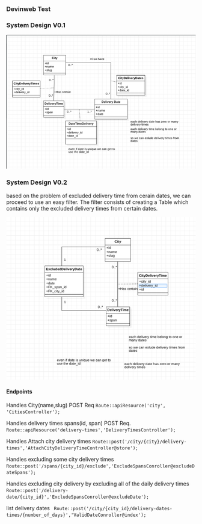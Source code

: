 ### Devinweb Test


### System Design V0.1
![UML of example of Delivery date/times Problem](system_design_v0.1.png)


### System Design V0.2
based on the problem of excluded delivery time from cerain dates, we can proceed to use an easy filter. The filter consists of creating a Table which contains only the excluded delivery times from certain dates.

![UML of example of Delivery date/times Problem](system_design_v0.2.png)

#### Endpoints 
Handles City(name,slug) POST Req
```Route::apiResource('city', 'CitiesController');```

Handles delivery times spans(id, span) POST Req.
```Route::apiResource('delivery-times','DeliveryTimesController');```

Handles Attach city delivery times
```Route::post('/city/{city}/delivery-times','AttachCityDeliveryTimeController@store');```

Handles excluding some city delivery times
``` Route::post('/spans/{city_id}/exclude','ExcludeSpansConroller@excludeDateSpans');```

Handles excluding city delivery by excluding all of the daily
delivery times
``` Route::post('/delivery-date/{city_id}','ExcludeSpansConroller@excludeDate'); ```


list delivery dates 
``` Route::post('/city/{city_id}/delivery-dates-times/{number_of_days}','ValidDateConroller@index');```